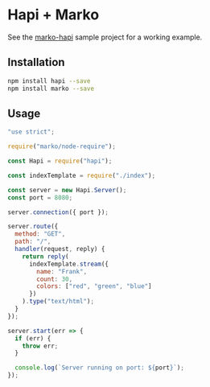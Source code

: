 # Hapi + Marko

See the [marko-hapi](https://github.com/marko-js-samples/marko-hapi) sample
project for a working example.

## Installation

```bash
npm install hapi --save
npm install marko --save
```

## Usage

```javascript
"use strict";

require("marko/node-require");

const Hapi = require("hapi");

const indexTemplate = require("./index");

const server = new Hapi.Server();
const port = 8080;

server.connection({ port });

server.route({
  method: "GET",
  path: "/",
  handler(request, reply) {
    return reply(
      indexTemplate.stream({
        name: "Frank",
        count: 30,
        colors: ["red", "green", "blue"]
      })
    ).type("text/html");
  }
});

server.start(err => {
  if (err) {
    throw err;
  }

  console.log(`Server running on port: ${port}`);
});
```
